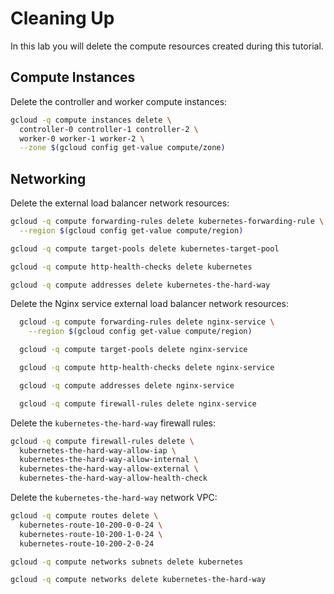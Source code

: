 # Cleaning Up

In this lab you will delete the compute resources created during this tutorial.

## Compute Instances

Delete the controller and worker compute instances:

```sh
gcloud -q compute instances delete \
  controller-0 controller-1 controller-2 \
  worker-0 worker-1 worker-2 \
  --zone $(gcloud config get-value compute/zone)
```

## Networking

Delete the external load balancer network resources:

```sh
gcloud -q compute forwarding-rules delete kubernetes-forwarding-rule \
  --region $(gcloud config get-value compute/region)

gcloud -q compute target-pools delete kubernetes-target-pool

gcloud -q compute http-health-checks delete kubernetes

gcloud -q compute addresses delete kubernetes-the-hard-way
```

Delete the Nginx service external load balancer network resources:
```sh
  gcloud -q compute forwarding-rules delete nginx-service \
    --region $(gcloud config get-value compute/region)

  gcloud -q compute target-pools delete nginx-service

  gcloud -q compute http-health-checks delete nginx-service

  gcloud -q compute addresses delete nginx-service

  gcloud -q compute firewall-rules delete nginx-service
```

Delete the `kubernetes-the-hard-way` firewall rules:

```sh
gcloud -q compute firewall-rules delete \
  kubernetes-the-hard-way-allow-iap \
  kubernetes-the-hard-way-allow-internal \
  kubernetes-the-hard-way-allow-external \
  kubernetes-the-hard-way-allow-health-check
```

Delete the `kubernetes-the-hard-way` network VPC:

```sh
gcloud -q compute routes delete \
  kubernetes-route-10-200-0-0-24 \
  kubernetes-route-10-200-1-0-24 \
  kubernetes-route-10-200-2-0-24

gcloud -q compute networks subnets delete kubernetes

gcloud -q compute networks delete kubernetes-the-hard-way
```
